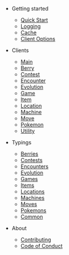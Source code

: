 - Getting started

  - [Quick Start](getting-started/quick-start.md)
  - [Logging](getting-started/logs.md)
  - [Cache](getting-started/cache.md)
  - [Client Options](getting-started/options.md)

- Clients

  - [Main](clients/main-client.md)
  - [Berry](clients/berry-client.md)
  - [Contest](clients/contest-client.md)
  - [Encounter](clients/encounter-client.md)
  - [Evolution](clients/evolution-client.md)
  - [Game](clients/game-client.md)
  - [Item](clients/item-client.md)
  - [Location](clients/location-client.md)
  - [Machine](clients/machine-client.md)
  - [Move](clients/move-client.md)
  - [Pokemon](clients/pokemon-client.md)
  - [Utility](clients/utility-client.md)

- Typings

  - [Berries](typings/berry-typings.md)
  - [Contests](typings/contest-typings.md)
  - [Encounters](typings/encounter-typings.md)
  - [Evolution](typings/evolution-typings.md)
  - [Games](typings/game-typings.md)
  - [Items](typings/item-typings.md)
  - [Locations](typings/location-typings.md)
  - [Machines](typings/machine-typings.md)
  - [Moves](typings/move-typings.md)
  - [Pokemons](typings/pokemon-typings.md)
  - [Common](typings/common-typings)

- About

  - [Contributing](about/contributing.md)
  - [Code of Conduct](about/code-of-conduct.md)
